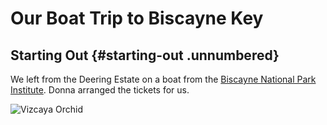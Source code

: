 # Our Boat Trip to Biscayne Key

## Starting Out {#starting-out .unnumbered}

We left from the Deering Estate on a boat from the [Biscayne National Park Institute](https://www.biscaynenationalparkinstitute.org/). Donna arranged the tickets for us.

![Vizcaya Orchid](images/IMG_1119.JPG "optional image title")

